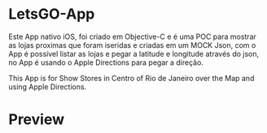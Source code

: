 # LetsGO-App

Este App nativo iOS, foi criado em Objective-C e é uma POC para mostrar as lojas proximas que foram iseridas e criadas em um MOCK Json, com o App é possível listar as lojas e pegar a latitude e longitude através do json, no App é usando o Apple Directions para pegar a direção.

This App is for Show Stores in Centro of Rio de Janeiro over the Map and using Apple Directions. 


# Preview

